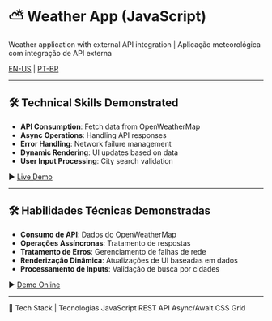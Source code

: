 # ⛅ Weather App (JavaScript)  
Weather application with external API integration | Aplicação meteorológica com integração de API externa  

[EN-US](#en) | [PT-BR](#pt-br)  

---

<a name="en"></a>
## 🛠️ Technical Skills Demonstrated  
- **API Consumption**: Fetch data from OpenWeatherMap  
- **Async Operations**: Handling API responses  
- **Error Handling**: Network failure management  
- **Dynamic Rendering**: UI updates based on data  
- **User Input Processing**: City search validation  

▶️ [Live Demo](https://derre3.github.io/weather-app/)

---

<a name="pt-br"></a>

## 🛠️ Habilidades Técnicas Demonstradas
- **Consumo de API**: Dados do OpenWeatherMap
- **Operações Assíncronas**: Tratamento de respostas
- **Tratamento de Erros**: Gerenciamento de falhas de rede
- **Renderização Dinâmica**: Atualizações de UI baseadas em dados
- **Processamento de Inputs**: Validação de busca por cidades

▶️ [Demo Online](https://derre3.github.io/weather-app/)

---

🔧 Tech Stack | Tecnologias
JavaScript REST API Async/Await CSS Grid
